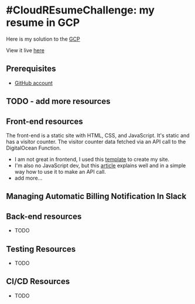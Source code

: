 # #CloudREsumeChallenge: my resume in GCP

Here is my solution to the [GCP](https://cloudresumechallenge.dev/docs/the-challenge/googlecloud/)

View it live [here](https://resume.ugwulo.me)


## Prerequisites

- [GitHub account](https://github.com/join)
## TODO - add more resources

## Front-end resources

The front-end is a static site with HTML, CSS, and JavaScript. It's static and has a visitor counter. The visitor counter data fetched via an API call to the DigitalOcean Function.

- I am not great in frontend, I used this [template](https://www.styleshout.com/free-templates/ceevee/) to create my site. 
- I'm also no JavaScript dev, but this [article](https://www.digitalocean.com/community/tutorials/how-to-use-the-javascript-fetch-api-to-get-data) explains well and in a simple way how to use it to make an API call.
- add more...
## Managing Automatic Billing Notification In Slack
## Back-end resources
- TODO

## Testing Resources
- TODO


## CI/CD Resources
- TODO